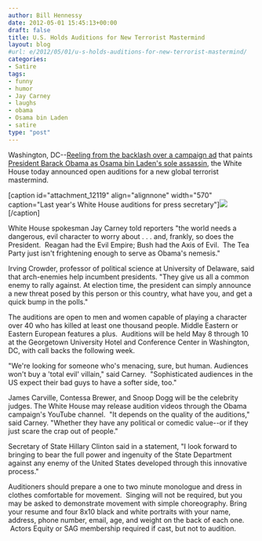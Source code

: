 ```yaml
---
author: Bill Hennessy
date: 2012-05-01 15:45:13+00:00
draft: false
title: U.S. Holds Auditions for New Terrorist Mastermind
layout: blog
#url: e/2012/05/01/u-s-holds-auditions-for-new-terrorist-mastermind/
categories:
- Satire
tags:
- funny
- humor
- Jay Carney
- laughs
- obama
- Osama bin Laden
- satire
type: "post"
---
```


Washington, DC--[Reeling from the backlash over a campaign ad](https://www.politico.com/news/stories/0412/75742.html) that paints [President Barack Obama as Osama bin Laden's sole assassin](https://www.businessinsider.com/navy-seals-hammer-obama-on-osama-bin-laden-ad-2012-5), the White House today announced open auditions for a new global terrorist mastermind.

[caption id="attachment_12119" align="alignnone" width="570" caption="Last year's White House auditions for press secretary"][![](https://ludicrite.files.wordpress.com/2012/05/auditions.jpg)
](https://ludicrite.files.wordpress.com/2012/05/auditions.jpg)[/caption]

White House spokesman Jay Carney told reporters "the world needs a dangerous, evil character to worry about . . . and, frankly, so does the President.  Reagan had the Evil Empire; Bush had the Axis of Evil.  The Tea Party just isn't frightening enough to serve as Obama's nemesis."

Irving Crowder, professor of political science at University of Delaware, said that arch-enemies help incumbent presidents. "They give us all a common enemy to rally against. At election time, the president can simply announce a new threat posed by this person or this country, what have you, and get a quick bump in the polls."

The auditions are open to men and women capable of playing a character over 40 who has killed at least one thousand people. Middle Eastern or Eastern European features a plus.  Auditions will be held May 8 through 10 at the Georgetown University Hotel and Conference Center in Washington, DC, with call backs the following week.

"We're looking for someone who's menacing, sure, but human. Audiences won't buy a 'total evil' villain," said Carney.  "Sophisticated audiences in the US expect their bad guys to have a softer side, too."

James Carville, Contessa Brewer, and Snoop Dogg will be the celebrity judges. The White House may release audition videos through the Obama campaign's YouTube channel.  "It depends on the quality of the auditions," said Carney. "Whether they have any political or comedic value--or if they just scare the crap out of people."

Secretary of State Hillary Clinton said in a statement, "I look forward to bringing to bear the full power and ingenuity of the State Department against any enemy of the United States developed through this innovative process."

Auditioners should prepare a one to two minute monologue and dress in clothes comfortable for movement.  Singing will not be required, but you may be asked to demonstrate movement with simple choreography. Bring your resume and four 8x10 black and white portraits with your name, address, phone number, email, age, and weight on the back of each one.  Actors Equity or SAG membership required if cast, but not to audition.
